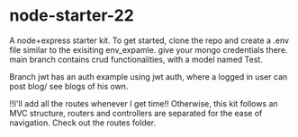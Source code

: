 # node-starter-22
 A node+express starter kit. 
To get started, clone the repo and create a .env file similar to the exisiting env_expamle. give your mongo credentials there.
main branch contains crud functionalities, with a model named Test. 

Branch jwt has an auth example using jwt auth, where a logged in user can post blog/ see blogs of his own. 

!!I'll add all the routes whenever I get time!! Otherwise, this kit follows an MVC structure, routers and controllers are separated for the ease of navigation.
Check out the routes folder.
